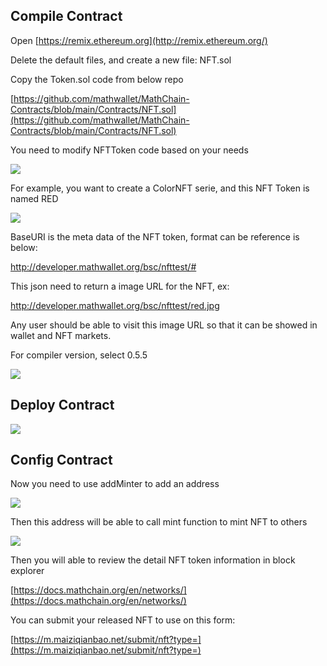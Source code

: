 ## Compile Contract

Open [https://remix.ethereum.org](http://remix.ethereum.org/)

Delete the default files, and create a new file: NFT.sol

Copy the Token.sol code from below repo

[https://github.com/mathwallet/MathChain-Contracts/blob/main/Contracts/NFT.sol](https://github.com/mathwallet/MathChain-Contracts/blob/main/Contracts/NFT.sol)

You need to modify NFTToken code based on your needs

![](http://qiniu.eth.fm/2020-11-06-16046513970734.jpg)

For example, you want to create a ColorNFT serie, and this NFT Token is named RED

![](http://qiniu.eth.fm/2020-11-06-16046531242013.jpg)

BaseURI is the meta data of the NFT token, format can be reference is below:

http://developer.mathwallet.org/bsc/nfttest/#

This json need to return a image URL for the NFT, ex:

http://developer.mathwallet.org/bsc/nfttest/red.jpg

Any user should be able to visit this image URL so that it can be showed in wallet and NFT markets.

For compiler version, select 0.5.5

![](http://qiniu.eth.fm/2020-11-06-16046533699220.jpg)

## Deploy Contract

![](http://qiniu.eth.fm/2020-11-06-16046534642628.jpg)

## Config Contract

Now you need to use addMinter to add an address

![](http://qiniu.eth.fm/2020-11-06-16046547018646.jpg)

Then this address will be able to call mint function to mint NFT to others

![](http://qiniu.eth.fm/2020-11-06-16046543017652.jpg)

Then you will able to review the detail NFT token information in block explorer

[https://docs.mathchain.org/en/networks/](https://docs.mathchain.org/en/networks/)

You can submit your released NFT to use on this form:

[https://m.maiziqianbao.net/submit/nft?type=](https://m.maiziqianbao.net/submit/nft?type=)
